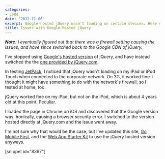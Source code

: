 ```yaml
---
categories:
- Code
date: '2012-11-06'
excerpt: Google-hosted jQuery wasn't loading on certain devices. Here's how I fixed it.
title: Issues with Google-hosted jQuery
---
```


<em><strong>Note:</strong> I eventually figured out that there was a firewall setting causing the issues, and have since switched back to the Google CDN of jQuery.</em>

I've stopped using <a href="https://developers.google.com/speed/libraries/devguide">Google's hosted version</a> of jQuery, and have instead switched the the <a href="http://jquery.com/download/">one provided by jQuery.com</a>.

In testing <a href="https://gomakethings.com/work/jetpack/">JetPack</a>, I noticed that jQuery wasn't loading on my iPad or iPod Touch when connected to the corporate network. On 3G, it worked fine. I thought it might have something to do with the network's firewall, so I tested at home, too.

jQuery worked fine on my iPad, but not on the iPod, which is about 4 years old at this point. Peculiar.

I loaded the page in Chrome on iOS and discovered that the Google version was, ironically, causing a browser security error. I switched to the version hosted directly at jQuery.com and the issue went away.

I'm not sure why that would be the case, but I've updated this site, <a href="http://cferdinandi.github.com/go-mobile-first/">Go Mobile First</a>, and the <a href="http://cferdinandi.github.com/web-app-starter-kit/">Web App Starter Kit</a> to use the jQuery hosted version anyways.

[snippet id="8397"]